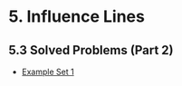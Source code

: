 # 5. Influence Lines

## 5.3 Solved Problems (Part 2)

- [Example Set 1](../../images/influencelines/problems/girder-with-stringers.svg)
